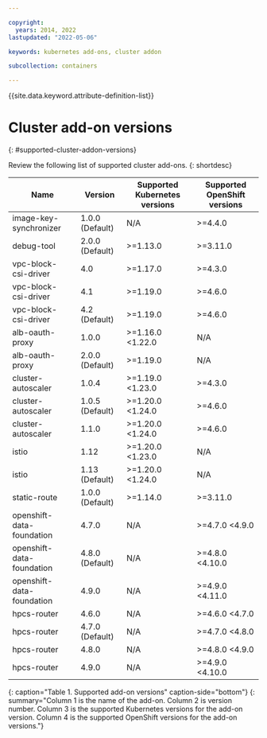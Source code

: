 ```yaml
---

copyright: 
  years: 2014, 2022
lastupdated: "2022-05-06"

keywords: kubernetes add-ons, cluster addon

subcollection: containers

---
```


{{site.data.keyword.attribute-definition-list}}

# Cluster add-on versions
{: #supported-cluster-addon-versions}

Review the following list of supported cluster add-ons.
{: shortdesc}

| Name | Version | Supported Kubernetes versions | Supported OpenShift versions |
| --- | --- | --- | --- |
| image-key-synchronizer | 1.0.0 (Default) |  N/A  | >=4.4.0 |
| debug-tool | 2.0.0 (Default) | >=1.13.0 | >=3.11.0 |
| vpc-block-csi-driver | 4.0  | >=1.17.0 | >=4.3.0 |
| vpc-block-csi-driver | 4.1  | >=1.19.0 | >=4.6.0 |
| vpc-block-csi-driver | 4.2 (Default) | >=1.19.0 | >=4.6.0 |
| alb-oauth-proxy | 1.0.0  | >=1.16.0 <1.22.0 |  N/A  |
| alb-oauth-proxy | 2.0.0 (Default) | >=1.19.0 |  N/A  |
| cluster-autoscaler | 1.0.4  | >=1.19.0 <1.23.0 | >=4.3.0 |
| cluster-autoscaler | 1.0.5 (Default) | >=1.20.0 <1.24.0 | >=4.6.0 |
| cluster-autoscaler | 1.1.0  | >=1.20.0 <1.24.0 | >=4.6.0 |
| istio | 1.12  | >=1.20.0 <1.23.0 |  N/A  |
| istio | 1.13 (Default) | >=1.20.0 <1.24.0 |  N/A  |
| static-route | 1.0.0 (Default) | >=1.14.0 | >=3.11.0 |
| openshift-data-foundation | 4.7.0  |  N/A  | >=4.7.0 <4.9.0 |
| openshift-data-foundation | 4.8.0 (Default) |  N/A  | >=4.8.0 <4.10.0 |
| openshift-data-foundation | 4.9.0  |  N/A  | >=4.9.0 <4.11.0 |
| hpcs-router | 4.6.0  |  N/A  | >=4.6.0 <4.7.0 |
| hpcs-router | 4.7.0 (Default) |  N/A  | >=4.7.0 <4.8.0 |
| hpcs-router | 4.8.0  |  N/A  | >=4.8.0 <4.9.0 |
| hpcs-router | 4.9.0  |  N/A  | >=4.9.0 <4.10.0 |
{: caption="Table 1. Supported add-on versions" caption-side="bottom"}
{: summary="Column 1 is the name of the add-on. Column 2 is version number. Column 3 is the supported Kubernetes versions for the add-on version. Column 4 is the supported OpenShift versions for the add-on versions."}


